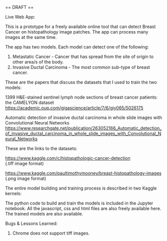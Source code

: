 
== DRAFT ==

Live Web App: 

This is a prototype for a freely available online tool that can detect Breast Cancer on histopathology image patches. The app can process many images at the same time. 

The app has two models. Each model can detect one of the following:

1. Metastatic Cancer - Cancer that has spread from the site of origin to other area/s of the body.
2. Invasive Ductal Carcinoma - The most common sub-type of breast cancer.


These are the papers that discuss the datasets that I used to train the two models:

1399 H&E-stained sentinel lymph node sections of breast cancer patients: the CAMELYON dataset<br>
https://academic.oup.com/gigascience/article/7/6/giy065/5026175

Automatic detection of invasive ductal carcinoma in whole slide images with Convolutional Neural Networks<br>
https://www.researchgate.net/publication/263052166_Automatic_detection_of_invasive_ductal_carcinoma_in_whole_slide_images_with_Convolutional_Neural_Networks

These are the links to the datasets:

https://www.kaggle.com/c/histopathologic-cancer-detection<br>
(.tiff image format)

https://www.kaggle.com/paultimothymooney/breast-histopathology-images<br>
(.png image format)

The entire model building and training process is described in two Kaggle kernels:


The python code to build and train the models is included in the Jupyter notebook. All the javascript, css and html files are also freely available here. The trained models are also available.

Bugs & Lessons Learned:
1. Chrome does not support tiff images.
